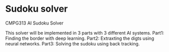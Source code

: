 # Sudoku solver
 CMPG313 AI Sudoku Solver
 
This solver will be implemented in 3 parts with 3 different AI systems.
Part1: Finding the border with deep learning.
Part2: Extraxting the digts using neural networks.
Part3: Solving the sudoku using back tracking.
